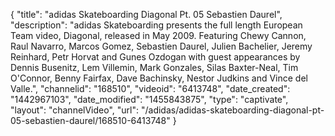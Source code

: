 {
    "title": "adidas Skateboarding Diagonal Pt. 05 Sebastien Daurel",
    "description": "adidas Skateboarding presents the full length European Team video, Diagonal, released in May 2009. Featuring Chewy Cannon, Raul Navarro, Marcos Gomez, Sebastien Daurel, Julien Bachelier, Jeremy Reinhard, Petr Horvat and Gunes Ozdogan with guest appearances by Dennis Busenitz, Lem Villemin, Mark Gonzales, Silas Baxter-Neal, Tim O'Connor, Benny Fairfax, Dave Bachinsky, Nestor Judkins and Vince del Valle.",
    "channelid": "168510",
    "videoid": "6413748",
    "date_created": "1442967103",
    "date_modified": "1455843875",
    "type": "captivate",
    "layout": "channelVideo",
    "url": "\/adidas\/adidas-skateboarding-diagonal-pt-05-sebastien-daurel\/168510-6413748"
}